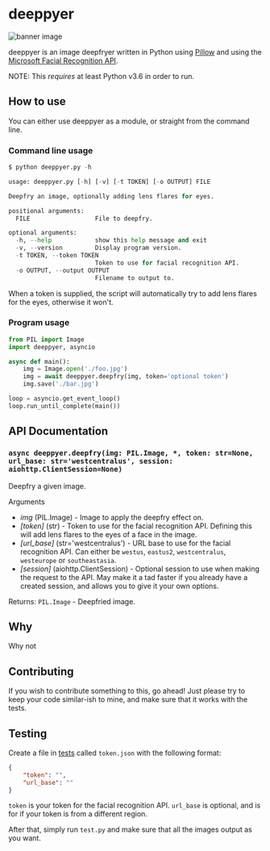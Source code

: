 # deeppyer

![banner image](./banner.jpg)

deeppyer is an image deepfryer written in Python using [Pillow](https://python-pillow.org/
) and using the [Microsoft Facial Recognition API](https://azure.microsoft.com/services/cognitive-services/face/).

NOTE: This *requires* at least Python v3.6 in order to run.

## How to use

You can either use deeppyer as a module, or straight from the command line.

### Command line usage

```py
$ python deeppyer.py -h

usage: deeppyer.py [-h] [-v] [-t TOKEN] [-o OUTPUT] FILE

Deepfry an image, optionally adding lens flares for eyes.

positional arguments:
  FILE                  File to deepfry.

optional arguments:
  -h, --help            show this help message and exit
  -v, --version         Display program version.
  -t TOKEN, --token TOKEN
                        Token to use for facial recognition API.
  -o OUTPUT, --output OUTPUT
                        Filename to output to.
```

When a token is supplied, the script will automatically try to add lens flares for the eyes, otherwise it won't.

### Program usage

```py
from PIL import Image
import deeppyer, asyncio

async def main():
    img = Image.open('./foo.jpg')
    img = await deeppyer.deepfry(img, token='optional token')
    img.save('./bar.jpg')

loop = asyncio.get_event_loop()
loop.run_until_complete(main())
```

## API Documentation

### `async deeppyer.deepfry(img: PIL.Image, *, token: str=None, url_base: str='westcentralus', session: aiohttp.ClientSession=None)`

Deepfry a given image.

Arguments

- *img* (PIL.Image) - Image to apply the deepfry effect on.
- *[token]* (str) - Token to use for the facial recognition API. Defining this will add lens flares to the eyes of a face in the image.
- *[url_base]* (str='westcentralus') - URL base to use for the facial recognition API. Can either be `westus`, `eastus2`, `westcentralus`, `westeurope` or `southeastasia`.
- *[session]* (aiohttp.ClientSession) - Optional session to use when making the request to the API. May make it a tad faster if you already have a created session, and allows you to give it your own options.

Returns:
  `PIL.Image` - Deepfried image.

## Why

Why not

## Contributing

If you wish to contribute something to this, go ahead! Just please try to keep your code similar-ish to mine, and make sure that it works with the tests.

## Testing

Create a file in [tests](./tests) called `token.json` with the following format:

```json
{
    "token": "",
    "url_base": ""
}
```

`token` is your token for the facial recognition API.
`url_base` is optional, and is for if your token is from a different region.

After that, simply run `test.py` and make sure that all the images output as you want.
